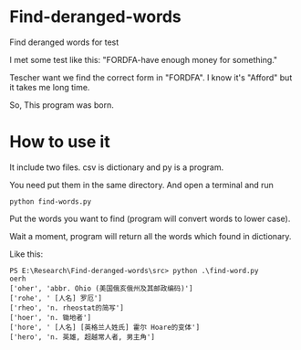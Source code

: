 # Find-deranged-words
Find deranged words for test

I met some test like this: 
"FORDFA-have enough money for something."

Tescher want we find the correct form in "FORDFA". I know it's "Afford" but it takes me long time.

So, This program was born.

# How to use it

It include two files. csv is dictionary and py is a program.

You need put them in the same directory.
And open a terminal and run 
```
python find-words.py
```
Put the words you want to find (program will convert words to lower case).

Wait a moment, program will return all the words which found in dictionary.

Like this:

```
PS E:\Research\Find-deranged-words\src> python .\find-word.py
oerh
['oher', 'abbr. Ohio (美国俄亥俄州及其邮政编码)']
['rohe', ' [人名] 罗厄']
['rheo', 'n. rheostat的简写']
['hoer', 'n. 锄地者']
['hore', ' [人名] [英格兰人姓氏] 霍尔 Hoare的变体']
['hero', 'n. 英雄, 超越常人者, 男主角']
```
